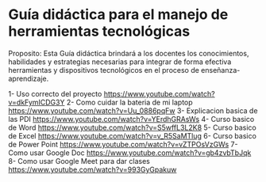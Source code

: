 # Guía didáctica para el manejo de herramientas tecnológicas 
Proposito: Esta Guía didáctica brindará a los docentes los conocimientos, habilidades y estrategias necesarias para integrar de forma efectiva herramientas y dispositivos tecnológicos en el proceso de enseñanza-aprendizaje.


1- Uso correcto del proyecto
https://www.youtube.com/watch?v=dkFymICDG3Y
2- Como cuidar la bateria de mi laptop
https://www.youtube.com/watch?v=Uu_0886pqFw
3- Explicacion basica de las PDI
https://www.youtube.com/watch?v=YErdhGRAsWs
4- Curso basico de Word
https://www.youtube.com/watch?v=S5wffL3L2K8
5- Curso basico de Excel
https://www.youtube.com/watch?v=v_R5SaMTlug
6- Curso basico de Power Point
https://www.youtube.com/watch?v=vZTPOsVzGWs
7- Como usar Google Doc
https://www.youtube.com/watch?v=gb4zvbTbJqk
8- Como usar Google Meet para dar clases
https://www.youtube.com/watch?v=993GyGpakuw

